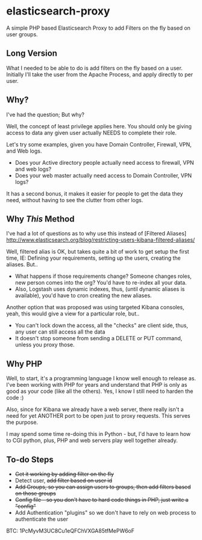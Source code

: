 elasticsearch-proxy
===================

A simple PHP based Elasticsearch Proxy to add Filters on the fly based on user groups.

Long Version
------------

What I needed to be able to do is add filters on the fly based on a user. Initially I'll take the user from the Apache Process, and apply directly to per user.

Why?
----

I've had the question; But why? 

Well, the concept of least privilege applies here. You should only be giving access to data any given user actually NEEDS to complete their role. 

Let's try some examples, given you have Domain Controller, Firewall, VPN, and Web logs.
- Does your Active directory people actually need access to firewall, VPN and web logs?
- Does your web master actually need access to Domain Controller, VPN logs?

It has a second bonus, it makes it easier for people to get the data they need, without having to see the clutter from other logs.

Why *This* Method
------------------

I've had a lot of questions as to why use this instead of [Filtered Aliases] http://www.elasticsearch.org/blog/restricting-users-kibana-filtered-aliases/

Well, filtered alias is OK, but takes quite a bit of work to get setup the first time, IE: Defining your requirements, setting up the users, creating the aliases. But..
- What happens if those requirements change? Someone changes roles, new person comes into the org? You'd have to re-index all your data.  
- Also, Logstash uses dynamic indexes, thus, (until dynamic aliases is available), you'd have to cron creating the new aliases. 

Another option that was proposed was using targeted Kibana consoles, yeah, this would give a view for a particular role, but..
- You can't lock down the access, all the "checks" are client side, thus, any user can still access all the data
- It doesn't stop someone from sending a DELETE or PUT command, unless you proxy those.

Why PHP
-------

Well, to start, it's a programming language I know well enough to release as. I've been working with PHP for years and understand that PHP is only as good as your code (like all the others). Yes, I know I still need to harden the code :)

Also, since for Kibana we already have a web server, there really isn't a need for yet ANOTHER port to be open just to proxy requests. This serves the purpose.

I may spend some time re-doing this in Python - but, I'd have to learn how to CGI python, plus, PHP and web servers play well together already. 


To-do Steps
----------

- ~~Get it working by adding filter on the fly~~
- Detect user, ~~add filter based on user id~~
- ~~Add Groups, so you can assign users to groups, then add filters based on those groups~~
- ~~Config file - so you don't have to hard code things in PHP, just write a "config"~~
- Add Authentication "plugins" so we don't have to rely on web process to authenticate the user


BTC: 1PcMyvM3UC8Cu1eQFChVXGA85tfMePW6oF

